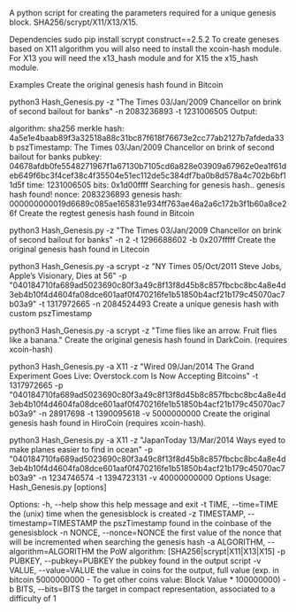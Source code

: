A python script for creating the parameters required for a unique genesis block. SHA256/scrypt/X11/X13/X15.

Dependencies
sudo pip install scrypt construct==2.5.2
To create geneses based on X11 algorithm you will also need to install the xcoin-hash module. For X13 you will need the x13_hash module and for X15 the x15_hash module.

Examples
Create the original genesis hash found in Bitcoin

python3 Hash_Genesis.py -z "The Times 03/Jan/2009 Chancellor on brink of second bailout for banks" -n 2083236893 -t 1231006505
Output:

algorithm: sha256
merkle hash: 4a5e1e4baab89f3a32518a88c31bc87f618f76673e2cc77ab2127b7afdeda33b
pszTimestamp: The Times 03/Jan/2009 Chancellor on brink of second bailout for banks
pubkey: 04678afdb0fe5548271967f1a67130b7105cd6a828e03909a67962e0ea1f61deb649f6bc3f4cef38c4f35504e51ec112de5c384df7ba0b8d578a4c702b6bf11d5f
time: 1231006505
bits: 0x1d00ffff
Searching for genesis hash..
genesis hash found!
nonce: 2083236893
genesis hash: 000000000019d6689c085ae165831e934ff763ae46a2a6c172b3f1b60a8ce26f
Create the regtest genesis hash found in Bitcoin

python3 Hash_Genesis.py -z "The Times 03/Jan/2009 Chancellor on brink of second bailout for banks" -n 2 -t 1296688602 -b 0x207fffff
Create the original genesis hash found in Litecoin

python3 Hash_Genesis.py -a scrypt -z "NY Times 05/Oct/2011 Steve Jobs, Apple’s Visionary, Dies at 56" -p "040184710fa689ad5023690c80f3a49c8f13f8d45b8c857fbcbc8bc4a8e4d3eb4b10f4d4604fa08dce601aaf0f470216fe1b51850b4acf21b179c45070ac7b03a9" -t 1317972665 -n 2084524493
Create a unique genesis hash with custom pszTimestamp

python3 Hash_Genesis.py -a scrypt -z "Time flies like an arrow. Fruit flies like a banana."
Create the original genesis hash found in DarkCoin. (requires xcoin-hash)

python3 Hash_Genesis.py -a X11 -z "Wired 09/Jan/2014 The Grand Experiment Goes Live: Overstock.com Is Now Accepting Bitcoins" -t 1317972665 -p "040184710fa689ad5023690c80f3a49c8f13f8d45b8c857fbcbc8bc4a8e4d3eb4b10f4d4604fa08dce601aaf0f470216fe1b51850b4acf21b179c45070ac7b03a9" -n 28917698 -t 1390095618 -v 5000000000
Create the original genesis hash found in HiroCoin (requires xcoin-hash).

python3 Hash_Genesis.py -a X11 -z "JapanToday 13/Mar/2014 Ways eyed to make planes easier to find in ocean" -p "040184710fa689ad5023690c80f3a49c8f13f8d45b8c857fbcbc8bc4a8e4d3eb4b10f4d4604fa08dce601aaf0f470216fe1b51850b4acf21b179c45070ac7b03a9" -n 1234746574 -t 1394723131 -v 40000000000
Options
Usage: Hash_Genesis.py [options]

Options:
  -h, --help show this help message and exit
  -t TIME, --time=TIME  the (unix) time when the genesisblock is created
  -z TIMESTAMP, --timestamp=TIMESTAMP
     the pszTimestamp found in the coinbase of the genesisblock
  -n NONCE, --nonce=NONCE
     the first value of the nonce that will be incremented
     when searching the genesis hash
  -a ALGORITHM, --algorithm=ALGORITHM
     the PoW algorithm: [SHA256|scrypt|X11|X13|X15]
  -p PUBKEY, --pubkey=PUBKEY
     the pubkey found in the output script
  -v VALUE, --value=VALUE
     the value in coins for the output, full value (exp. in bitcoin 5000000000 - To get other coins value: Block Value * 100000000)
  -b BITS, --bits=BITS
     the target in compact representation, associated to a difficulty of 1

